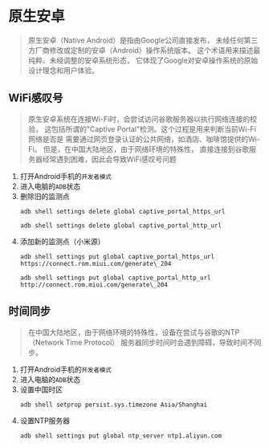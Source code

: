 # 原生安卓

> 原生安卓（Native Android）是指由Google公司直接发布，
> 未经任何第三方厂商修改或定制的安卓（Android）操作系统版本。
> 这个术语用来描述最纯粹、未经调整的安卓系统形态，
> 它体现了Google对安卓操作系统的原始设计理念和用户体验。

## WiFi感叹号

> 原生安卓系统在连接Wi-Fi时，会尝试访问谷歌服务器以执行网络连接的校验，
> 这包括所谓的"Captive Portal"检测。这个过程是用来判断当前Wi-Fi网络是否是
> 需要通过网页登录认证的公共网络，如酒店、咖啡馆提供的Wi-Fi。
> 但是，在中国大陆地区，由于网络环境的特殊性，
> 直接连接到谷歌服务器经常遇到困难，因此会导致WiFi感叹号问题

1. 打开Android手机的```开发者模式```
2. 进入电脑的```ADB```状态
3. 删除旧的监测点
   ```shell
   adb shell settings delete global captive_portal_https_url
   ```
   ```shell
   adb shell settings delete global captive_portal_http_url
   ```
4. 添加新的监测点（小米源）
   ```shell
   adb shell settings put global captive_portal_https_url https://connect.rom.miui.com/generate\_204
   ```
   ```shell
   adb shell settings put global captive_portal_http_url http://connect.rom.miui.com/generate\_204
   ```

## 时间同步

> 在中国大陆地区，由于网络环境的特殊性，设备在尝试与谷歌的NTP（Network Time Protocol）
> 服务器同步时间时会遇到障碍，导致时间不同步。

1. 打开Android手机的```开发者模式```
2. 进入电脑的```ADB```状态
3. 设置中国时区
   ```shell
   adb shell setprop persist.sys.timezone Asia/Shanghai
   ```
4. 设置NTP服务器
   ```shell
   adb shell settings put global ntp_server ntp1.aliyun.com
   ```